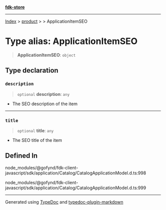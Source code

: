 [**fdk-store**](../../../README.md)
***

[Index](../../../API.md) > [product](../../README.md) > [<internal>](../README.md) > ApplicationItemSEO

# Type alias: ApplicationItemSEO

> **ApplicationItemSEO**: `object`

## Type declaration

### `description`

> `optional` **description**: `any`

- The SEO description of the item

***

### `title`

> `optional` **title**: `any`

- The SEO title of the item

## Defined In

node\_modules/@gofynd/fdk-client-javascript/sdk/application/Catalog/CatalogApplicationModel.d.ts:998

node\_modules/@gofynd/fdk-client-javascript/sdk/application/Catalog/CatalogApplicationModel.d.ts:999

***
Generated using [TypeDoc](https://typedoc.org/) and [typedoc-plugin-markdown](https://www.npmjs.com/package/typedoc-plugin-markdown)
